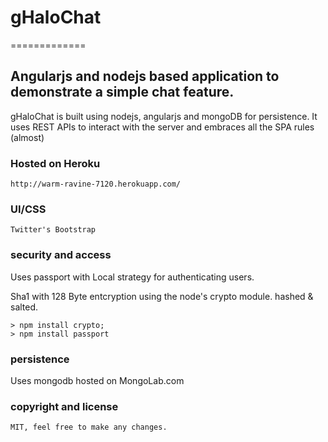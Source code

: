 # gHaloChat
=============

Angularjs and nodejs based application to demonstrate a simple chat feature.
---------------
gHaloChat is built using nodejs, angularjs and mongoDB for persistence.
It uses REST APIs to interact with the server and embraces all the SPA rules (almost)

### Hosted on Heroku
    http://warm-ravine-7120.herokuapp.com/
    
### UI/CSS
    Twitter's Bootstrap
    

### security and access
Uses passport with Local strategy for authenticating users.

Sha1 with 128 Byte entcryption using the node's crypto module. hashed & salted.

```
> npm install crypto;
> npm install passport
```

### persistence
Uses mongodb hosted on MongoLab.com

### copyright and license
    MIT, feel free to make any changes.
    
